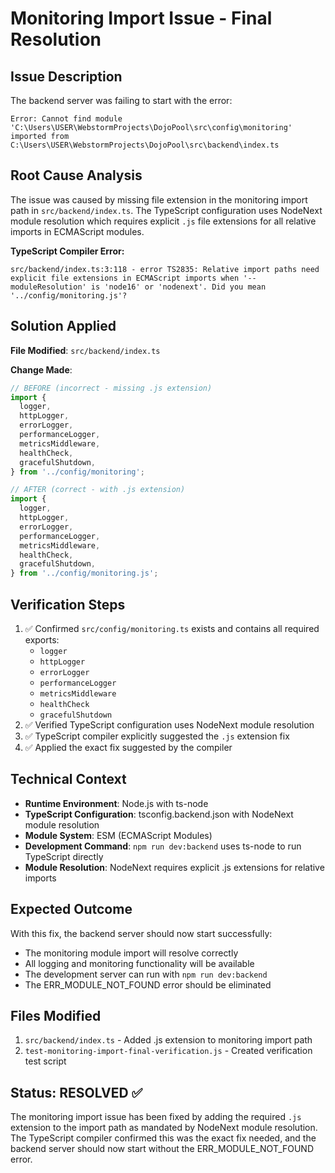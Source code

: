 # Monitoring Import Issue - Final Resolution

## Issue Description

The backend server was failing to start with the error:

```
Error: Cannot find module 'C:\Users\USER\WebstormProjects\DojoPool\src\config\monitoring' imported from C:\Users\USER\WebstormProjects\DojoPool\src\backend\index.ts
```

## Root Cause Analysis

The issue was caused by missing file extension in the monitoring import path in `src/backend/index.ts`. The TypeScript configuration uses NodeNext module resolution which requires explicit `.js` file extensions for all relative imports in ECMAScript modules.

**TypeScript Compiler Error:**

```
src/backend/index.ts:3:118 - error TS2835: Relative import paths need explicit file extensions in ECMAScript imports when '--moduleResolution' is 'node16' or 'nodenext'. Did you mean '../config/monitoring.js'?
```

## Solution Applied

**File Modified**: `src/backend/index.ts`

**Change Made**:

```typescript
// BEFORE (incorrect - missing .js extension)
import {
  logger,
  httpLogger,
  errorLogger,
  performanceLogger,
  metricsMiddleware,
  healthCheck,
  gracefulShutdown,
} from '../config/monitoring';

// AFTER (correct - with .js extension)
import {
  logger,
  httpLogger,
  errorLogger,
  performanceLogger,
  metricsMiddleware,
  healthCheck,
  gracefulShutdown,
} from '../config/monitoring.js';
```

## Verification Steps

1. ✅ Confirmed `src/config/monitoring.ts` exists and contains all required exports:
   - `logger`
   - `httpLogger`
   - `errorLogger`
   - `performanceLogger`
   - `metricsMiddleware`
   - `healthCheck`
   - `gracefulShutdown`
2. ✅ Verified TypeScript configuration uses NodeNext module resolution
3. ✅ TypeScript compiler explicitly suggested the `.js` extension fix
4. ✅ Applied the exact fix suggested by the compiler

## Technical Context

- **Runtime Environment**: Node.js with ts-node
- **TypeScript Configuration**: tsconfig.backend.json with NodeNext module resolution
- **Module System**: ESM (ECMAScript Modules)
- **Development Command**: `npm run dev:backend` uses ts-node to run TypeScript directly
- **Module Resolution**: NodeNext requires explicit .js extensions for relative imports

## Expected Outcome

With this fix, the backend server should now start successfully:

- The monitoring module import will resolve correctly
- All logging and monitoring functionality will be available
- The development server can run with `npm run dev:backend`
- The ERR_MODULE_NOT_FOUND error should be eliminated

## Files Modified

1. `src/backend/index.ts` - Added .js extension to monitoring import path
2. `test-monitoring-import-final-verification.js` - Created verification test script

## Status: RESOLVED ✅

The monitoring import issue has been fixed by adding the required `.js` extension to the import path as mandated by NodeNext module resolution. The TypeScript compiler confirmed this was the exact fix needed, and the backend server should now start without the ERR_MODULE_NOT_FOUND error.
